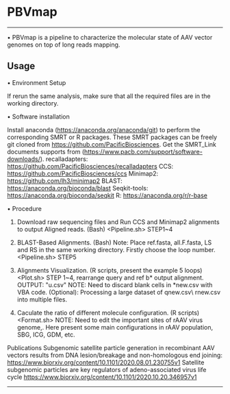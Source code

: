 # PBVmap
---
• PBVmap is a pipeline to characterize the molecular state of AAV vector genomes on top of long reads mapping.

Usage
---
• Environment Setup
  
  If rerun the same analysis, make sure that all the required files are in the working directory. 
  
• Software installation

  Install anaconda (https://anaconda.org/anaconda/git) to perform the corresponding SMRT or R packages. These SMRT packages can be freely git cloned from     https://github.com/PacificBiosciences.  Get the SMRT_Link documents supports from (https://www.pacb.com/support/software-downloads/).
  recalladapters: https://github.com/PacificBiosciences/recalladapters
  CCS: https://github.com/PacificBiosciences/ccs 
  Minimap2: https://github.com/lh3/minimap2
  BLAST: https://anaconda.org/bioconda/blast
  Seqkit-tools: https://anaconda.org/bioconda/seqkit
  R: https://anaconda.org/r/r-base

  
• Procedure

  1.	Download raw sequencing files and Run CCS and Minimap2 alignments to output Aligned reads. (Bash)
      <Pipeline.sh> STEP1~4

  2.	BLAST-Based Alignments. (Bash)
  Note: Place ref.fasta, all.F.fasta, LS and RS in the same working directory.
  Firstly choose the loop number.
      <Pipeline.sh>  STEP5
      
  3.	Alignments Visualization. (R scripts, present the example 5 loops)
      <Plot.sh> STEP 1~4, rearrange query and ref b* output alignment. OUTPUT: "u.csv"
  NOTE: Need to discard blank cells in *new.csv with VBA code.
  (Optional): Processing a large dataset of qnew.csv\ rnew.csv into multiple files.

  4.	Caculate the ratio of different molecule configuration. (R scripts)
      <Format.sh>
  NOTE: Need to edit the important sites of rAAV virus genome,.
  Here present some main configurations in rAAV population, SBG, ICG, GDM, etc.





Publications
Subgenomic satellite particle generation in recombinant AAV vectors results from DNA lesion/breakage and non-homologous end joining: https://www.biorxiv.org/content/10.1101/2020.08.01.230755v1
Satellite subgenomic particles are key regulators of adeno-associated virus life cycle
https://www.biorxiv.org/content/10.1101/2020.10.20.346957v1

---


